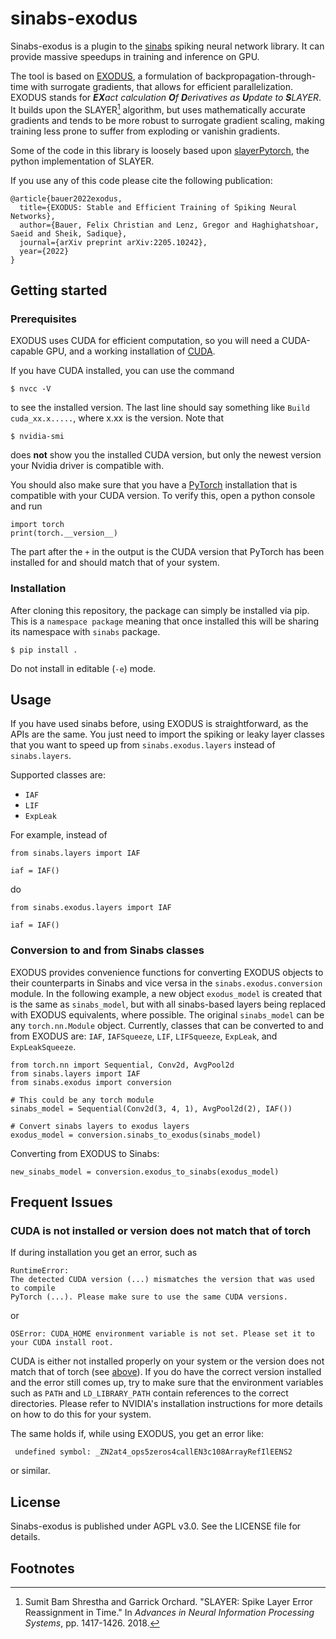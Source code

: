 # sinabs-exodus

Sinabs-exodus is a plugin to the [sinabs](https://sinabs.ai) spiking neural network library. It can provide massive speedups in training and inference on GPU.

The tool is based on [EXODUS](https://arxiv.org/abs/2205.10242), a formulation of backpropagation-through-time with surrogate gradients, that allows for efficient parallelization. EXODUS stands for _**EX**act calculation **O**f **D**erivatives as **U**pdate to **S**LAYER_. It builds upon the SLAYER[^1] algorithm, but uses mathematically accurate gradients and tends to be more robust to surrogate gradient scaling, making training less prone to suffer from exploding or vanishin gradients.

Some of the code in this library is loosely based upon [slayerPytorch](https://github.com/bamsumit/slayerPytorch), the python implementation of SLAYER.

If you use any of this code please cite the following publication:
```
@article{bauer2022exodus,
  title={EXODUS: Stable and Efficient Training of Spiking Neural Networks},
  author={Bauer, Felix Christian and Lenz, Gregor and Haghighatshoar, Saeid and Sheik, Sadique},
  journal={arXiv preprint arXiv:2205.10242},
  year={2022}
}
```

## Getting started

### Prerequisites
<a name="prerequisites"></a>
EXODUS uses CUDA for efficient computation, so you will need a CUDA-capable GPU, and a working installation of [CUDA](https://docs.nvidia.com/cuda/index.html).

If you have CUDA installed, you can use the command
```
$ nvcc -V
```
to see the installed version. The last line should say something like `Build cuda_xx.x.....`, where x.xx is the version.
Note that
```
$ nvidia-smi
```
does **not** show you the installed CUDA version, but only the newest version your Nvidia driver is compatible with.

You should also make sure that you have a [PyTorch](https://pytorch.org/get-started/locally/) installation that is compatible with your CUDA version.
To verify this, open a python console and run
```
import torch
print(torch.__version__)
```
The part after the `+` in the output is the CUDA version that PyTorch has been installed for and should match that of your system.

### Installation

After cloning this repository, the package can simply be installed via pip.
This is a `namespace package` meaning that once installed this will be sharing its namespace with `sinabs` package.

```
$ pip install . 
```

Do not install in editable (`-e`) mode.


## Usage

If you have used sinabs before, using EXODUS is straightforward, as the APIs are the same.
You just need to import the spiking or leaky layer classes that you want to speed up from `sinabs.exodus.layers` instead of `sinabs.layers`.

Supported classes are:
- `IAF`
- `LIF`
- `ExpLeak`

For example, instead of
```
from sinabs.layers import IAF

iaf = IAF()
```

do 
```
from sinabs.exodus.layers import IAF

iaf = IAF()
```
### Conversion to and from Sinabs classes

EXODUS provides convenience functions for converting EXODUS objects to their counterparts in Sinabs and vice versa in the `sinabs.exodus.conversion` module. In the following example, a new object `exodus_model` is created that is the same as `sinabs_model`, but with all sinabs-based layers being replaced with EXODUS equivalents, where possible. The original `sinabs_model` can be any `torch.nn.Module` object. Currently, classes that can be converted to and from EXODUS are: `IAF`, `IAFSqueeze`, `LIF`, `LIFSqueeze`, `ExpLeak`, and `ExpLeakSqueeze`.

```
from torch.nn import Sequential, Conv2d, AvgPool2d
from sinabs.layers import IAF
from sinabs.exodus import conversion

# This could be any torch module
sinabs_model = Sequential(Conv2d(3, 4, 1), AvgPool2d(2), IAF())

# Convert sinabs layers to exodus layers
exodus_model = conversion.sinabs_to_exodus(sinabs_model)
```

Converting from EXODUS to Sinabs:
```
new_sinabs_model = conversion.exodus_to_sinabs(exodus_model)
```

## Frequent Issues

### CUDA is not installed or version does not match that of torch

If during installation you get an error, such as
```
RuntimeError:
The detected CUDA version (...) mismatches the version that was used to compile
PyTorch (...). Please make sure to use the same CUDA versions.
```
or
```
OSError: CUDA_HOME environment variable is not set. Please set it to your CUDA install root.
```
CUDA is either not installed properly on your system or the version does not match that of torch (see [above](#prerequisites)).
If you do have the correct version installed and the error still comes up, try to make sure that the environment variables such as `PATH` and `LD_LIBRARY_PATH` contain references to the correct directories. Please refer to NVIDIA's installation instructions for more details on how to do this for your system.

The same holds if, while using EXODUS, you get an error like:
```
 undefined symbol: _ZN2at4_ops5zeros4callEN3c108ArrayRefIlEENS2
 ```
or similar. 


## License

Sinabs-exodus is published under AGPL v3.0. See the LICENSE file for details.

## Footnotes
[^1]: Sumit Bam Shrestha and Garrick Orchard. "SLAYER: Spike Layer Error Reassignment in Time." 
In _Advances in Neural Information Processing Systems_, pp. 1417-1426. 2018.

